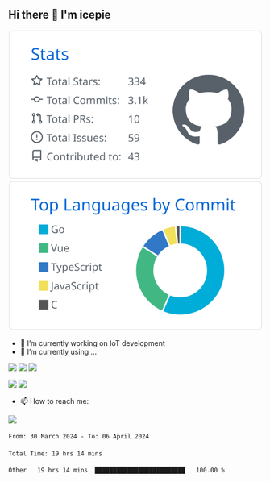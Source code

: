 ## Hi there 👋 I'm icepie

<!--
**icepie/icepie** is a ✨ _special_ ✨ repository because its `README.md` (this file) appears on your GitHub profile.

Here are some ideas to get you started:

- 🔭 I’m currently working on ...
- 🌱 I’m currently learning ...
- 👯 I’m looking to collaborate on ...
- 🤔 I’m looking for help with ...
- 💬 Ask me about ...
- 📫 How to reach me: ...
- 😄 Pronouns: ...
- ⚡ Fun fact: ...


[![](https://raw.githubusercontent.com/icepie/icepie/master/profile-summary-card-output/github/0-profile-details.svg)](https://github.com/icepie)
-->


[![](https://raw.githubusercontent.com/icepie/icepie/master/profile-summary-card-output/github/3-stats.svg)](https://github.com/icepie)
 [![](https://raw.githubusercontent.com/icepie/icepie/master/profile-summary-card-output/github/2-most-commit-language.svg)](https://github.com/icepie)


- 🔭 I’m currently working on IoT development
- 🌱 I’m currently using ...

[![](https://img.shields.io/badge/Linux-Arch-1793D1?style=flat-square&logo=arch%20linux&logoColor=ffffff)](https://archlinux.org/)
[![](https://img.shields.io/badge/macOS-Hackintosh-292e33?style=flat-square&logo=apple&logoColor=ffffff)](https://blog.daliansky.net/)
[![](https://img.shields.io/badge/Windows-11-2376bc?style=flat-square&logo=windows&logoColor=ffffff)](https://www.microsoft.com/windows/windows-11)

[![](https://img.shields.io/badge/IDE-Visual%20Studio%20Code-blue?style=flat-square&logo=visual-studio-code&logoColor=ffffff)](https://code.visualstudio.com/)
[![](https://img.shields.io/badge/Editor-Neovim-57A143?style=flat-square&logo=neovim&logoColor=ffffff)](https://neovim.io/)

- 📫 How to reach me:

[![](https://chat.getloli.com/room/@icepie.github/svg?width=600&height=280&limit=20&theme=light&title=icepie@github:%20~&fontSize=13)](https://chat.getloli.com/room/@icepie.github?title=icepie%27s%20message%20board)



<!--START_SECTION:waka-->

```txt
From: 30 March 2024 - To: 06 April 2024

Total Time: 19 hrs 14 mins

Other   19 hrs 14 mins  █████████████████████████   100.00 %
```

<!--END_SECTION:waka-->
